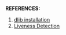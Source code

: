 **REFERENCES:** 

1. [dlib installation](https://www.pyimagesearch.com/2018/01/22/install-dlib-easy-complete-guide/)
2. [Liveness Detection](https://www.pyimagesearch.com/2019/03/11/liveness-detection-with-opencv/)
